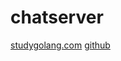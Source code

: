 # chatserver

[studygolang.com](https://studygolang.com/articles/24200#reply0)
[github](https://github.com/nqbao/learn-go/tree/chat/0.0.1/chatserver)
